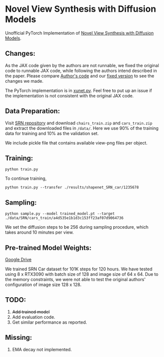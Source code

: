# Novel View Synthesis with Diffusion Models

Unofficial PyTorch Implementation of [Novel View Synthesis with Diffusion Models](https://3d-diffusion.github.io/).

## Changes:

As the JAX code given by the authors are not runnable, we fixed the original code to runnable JAX code, while following
the authors intend described in the paper. Please compare [Author's code](original_code.py) and
our [fixed version](original_code_fixed.py) to see the changes we made.

The PyTorch implementation is in [xunet.py](xunet.py). Feel free to put up an issue if the implementation is not
consistent with the original JAX code.

## Data Preparation:

Visit [SRN repository](https://github.com/vsitzmann/scene-representation-networks) and download `chairs_train.zip`
and `cars_train.zip` and extract the downloaded files in `/data/`. Here we use 90% of the training data for training and
10% as the validation set.

We include pickle file that contains available view-png files per object.

## Training:

```
python train.py
```

To continue training,

```
python train.py --transfer ./results/shapenet_SRN_car/1235678
```

## Sampling:

```
python sample.py --model trained_model.pt --target ./data/SRN/cars_train/a4d535e1b1d3c153ff23af07d9064736
```

We set the diffusion steps to be 256 during sampling procedure, which takes around 10 minutes per view.

## Pre-trained Model Weights:

[Google Drive](https://drive.google.com/file/d/1GarX4DA2FNPHeAUbzSkV1RuJC0Ci-SE5/view?usp=sharing)

We trained SRN Car dataset for 101K steps for 120 hours. We have tested using 8 x RTX3090 with batch size of 128 and
image size of 64 x 64. Due to the memory constraints, we were not able to test the original authors' configuration of
image size 128 x 128.

## TODO:

1. ~~Add trained model~~
2. Add evaluation code.
3. Get similar performance as reported.

## Missing:

1. EMA decay not implemented.
